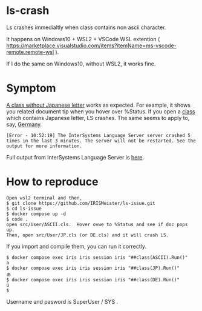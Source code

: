 # ls-crash
Ls crashes immedialtly when class contains non ascii character.

It happens on Windows10 + WSL2 + VSCode WSL extention ( https://marketplace.visualstudio.com/items?itemName=ms-vscode-remote.remote-wsl ).

If I do the same on Windows10, without WSL2, it works fine.

# Symptom
[A class without Japanese letter](src/User/ASCII.cls) works as expected. For example, it shows you related document tip when you hover over %Status.
If you open a [class](src/User/JP.cls) which contains Japanese letter, LS crashes.  The same seems to apply to, say, [Germany](src/User/DE.cls).

```
[Error - 10:52:19] The InterSystems Language Server server crashed 5 times in the last 3 minutes. The server will not be restarted. See the output for more information.
```

Full output from InterSystems Language Server is [here](./full-dump.txt).

# How to reproduce
```
Open wsl2 terminal and then,
$ git clone https://github.com/IRISMeister/ls-issue.git
$ cd ls-issue
$ docker compose up -d
$ code .
open src/User/ASCII.cls.  Hover ovwe to %Status and see if doc pops up.
Then, open src/User/JP.cls (or DE.cls) and it will crash LS.
```

If you import and compile them, you can run it correctly.

```
$ docker compose exec iris iris session iris "##class(ASCII).Run()"
a
$ docker compose exec iris iris session iris "##class(JP).Run()"
あ
$ docker compose exec iris iris session iris "##class(DE).Run()"
ü
$
```
Username and pasword is SuperUser / SYS .
